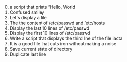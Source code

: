 0) a script that prints “Hello, World
1) Confused smiley
2) Let's display a file
3) The the content of /etc/passwd and /etc/hosts
4) Display the last 10 lines of /etc/passwd
5) Display the first 10 lines of /etc/passwd
6) Write a script that displays the third line of the file iacta
7) It is a good file that cuts iron without making a noise
8) Save current state of directory
9) Duplicate last line
